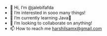 - 👋 Hi, I’m @jalebifafda
- 👀 I’m interested in sooo many things!
- 🌱 I’m currently learning Java🔐
- 💞️ I’m looking to collaborate on anything!
- 📫 How to reach me harshilsamx@gmail.com

<!---
jalebifafda/jalebifafda is a ✨ special ✨ repository because its `README.md` (this file) appears on your GitHub profile.
You can click the Preview link to take a look at your changes.
--->

